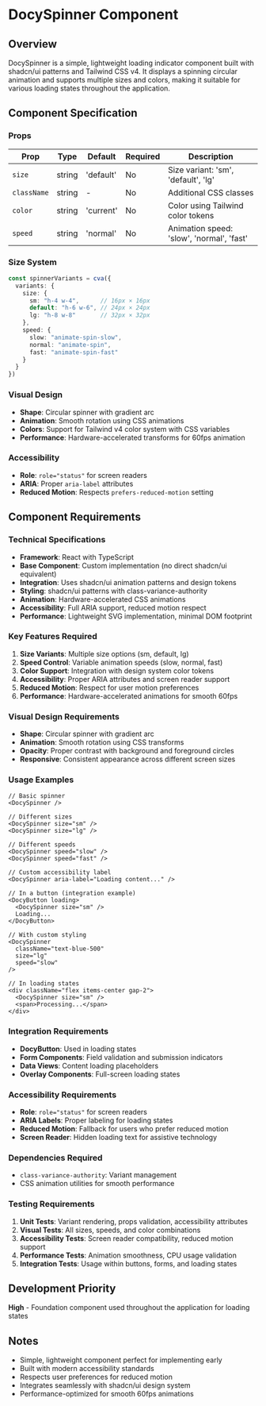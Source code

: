 # DocySpinner Component

## Overview
DocySpinner is a simple, lightweight loading indicator component built with shadcn/ui patterns and Tailwind CSS v4. It displays a spinning circular animation and supports multiple sizes and colors, making it suitable for various loading states throughout the application.

## Component Specification

### Props
| Prop | Type | Default | Required | Description |
|------|------|---------|----------|-------------|
| `size` | string | 'default' | No | Size variant: 'sm', 'default', 'lg' |
| `className` | string | - | No | Additional CSS classes |
| `color` | string | 'current' | No | Color using Tailwind color tokens |
| `speed` | string | 'normal' | No | Animation speed: 'slow', 'normal', 'fast' |

### Size System
```typescript
const spinnerVariants = cva({
  variants: {
    size: {
      sm: "h-4 w-4",      // 16px × 16px
      default: "h-6 w-6", // 24px × 24px  
      lg: "h-8 w-8"       // 32px × 32px
    },
    speed: {
      slow: "animate-spin-slow",
      normal: "animate-spin",
      fast: "animate-spin-fast"
    }
  }
})
```

### Visual Design
- **Shape**: Circular spinner with gradient arc
- **Animation**: Smooth rotation using CSS animations
- **Colors**: Support for Tailwind v4 color system with CSS variables
- **Performance**: Hardware-accelerated transforms for 60fps animation

### Accessibility
- **Role**: `role="status"` for screen readers
- **ARIA**: Proper `aria-label` attributes
- **Reduced Motion**: Respects `prefers-reduced-motion` setting

## Component Requirements

### Technical Specifications
- **Framework**: React with TypeScript
- **Base Component**: Custom implementation (no direct shadcn/ui equivalent)
- **Integration**: Uses shadcn/ui animation patterns and design tokens
- **Styling**: shadcn/ui patterns with class-variance-authority
- **Animation**: Hardware-accelerated CSS animations
- **Accessibility**: Full ARIA support, reduced motion respect
- **Performance**: Lightweight SVG implementation, minimal DOM footprint

### Key Features Required
1. **Size Variants**: Multiple size options (sm, default, lg)
2. **Speed Control**: Variable animation speeds (slow, normal, fast)
3. **Color Support**: Integration with design system color tokens
4. **Accessibility**: Proper ARIA attributes and screen reader support
5. **Reduced Motion**: Respect for user motion preferences
6. **Performance**: Hardware-accelerated animations for smooth 60fps

### Visual Design Requirements
- **Shape**: Circular spinner with gradient arc
- **Animation**: Smooth rotation using CSS transforms
- **Opacity**: Proper contrast with background and foreground circles
- **Responsive**: Consistent appearance across different screen sizes

### Usage Examples
```tsx
// Basic spinner
<DocySpinner />

// Different sizes
<DocySpinner size="sm" />
<DocySpinner size="lg" />

// Different speeds
<DocySpinner speed="slow" />
<DocySpinner speed="fast" />

// Custom accessibility label
<DocySpinner aria-label="Loading content..." />

// In a button (integration example)
<DocyButton loading>
  <DocySpinner size="sm" />
  Loading...
</DocyButton>

// With custom styling
<DocySpinner 
  className="text-blue-500" 
  size="lg" 
  speed="slow"
/>

// In loading states
<div className="flex items-center gap-2">
  <DocySpinner size="sm" />
  <span>Processing...</span>
</div>
```

### Integration Requirements
- **DocyButton**: Used in loading states
- **Form Components**: Field validation and submission indicators
- **Data Views**: Content loading placeholders
- **Overlay Components**: Full-screen loading states

### Accessibility Requirements
- **Role**: `role="status"` for screen readers
- **ARIA Labels**: Proper labeling for loading states
- **Reduced Motion**: Fallback for users who prefer reduced motion
- **Screen Reader**: Hidden loading text for assistive technology

### Dependencies Required
- `class-variance-authority`: Variant management
- CSS animation utilities for smooth performance

### Testing Requirements
1. **Unit Tests**: Variant rendering, props validation, accessibility attributes
2. **Visual Tests**: All sizes, speeds, and color combinations
3. **Accessibility Tests**: Screen reader compatibility, reduced motion support
4. **Performance Tests**: Animation smoothness, CPU usage validation
5. **Integration Tests**: Usage within buttons, forms, and loading states

## Development Priority
**High** - Foundation component used throughout the application for loading states

## Notes
- Simple, lightweight component perfect for implementing early
- Built with modern accessibility standards
- Respects user preferences for reduced motion
- Integrates seamlessly with shadcn/ui design system
- Performance-optimized for smooth 60fps animations